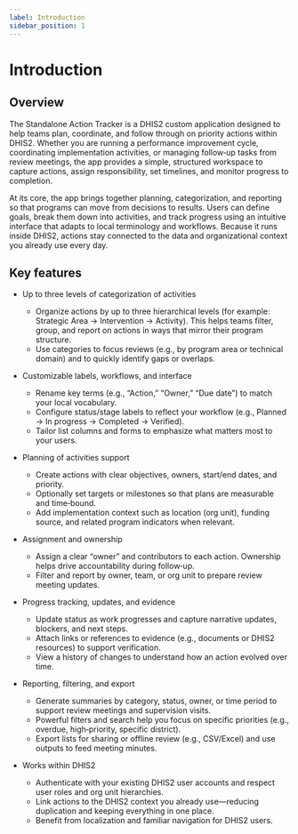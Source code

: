 ```yaml
---
label: Introduction
sidebar_position: 1
---
```


# Introduction

## Overview

The Standalone Action Tracker is a DHIS2 custom application designed to help teams plan, coordinate, and follow through
on priority actions within DHIS2. Whether you are running a performance improvement cycle, coordinating implementation
activities, or managing follow‑up tasks from review meetings, the app provides a simple, structured workspace to capture
actions, assign responsibility, set timelines, and monitor progress to completion.

At its core, the app brings together planning, categorization, and reporting so that programs can move from decisions to
results. Users can define goals, break them down into activities, and track progress using an intuitive interface that
adapts to local terminology and workflows. Because it runs inside DHIS2, actions stay connected to the data and
organizational context you already use every day.

## Key features

- Up to three levels of categorization of activities
    - Organize actions by up to three hierarchical levels (for example: Strategic Area → Intervention → Activity). This helps teams filter, group, and report on actions in ways that mirror their program structure.
    - Use categories to focus reviews (e.g., by program area or technical domain) and to quickly identify gaps or overlaps.

- Customizable labels, workflows, and interface
    - Rename key terms (e.g., “Action,” “Owner,” “Due date”) to match your local vocabulary.
    - Configure status/stage labels to reflect your workflow (e.g., Planned → In progress → Completed → Verified).
    - Tailor list columns and forms to emphasize what matters most to your users.

- Planning of activities support
    - Create actions with clear objectives, owners, start/end dates, and priority.
    - Optionally set targets or milestones so that plans are measurable and time‑bound.
    - Add implementation context such as location (org unit), funding source, and related program indicators when relevant.

- Assignment and ownership
    - Assign a clear “owner” and contributors to each action. Ownership helps drive accountability during follow‑up.
    - Filter and report by owner, team, or org unit to prepare review meeting updates.

- Progress tracking, updates, and evidence
    - Update status as work progresses and capture narrative updates, blockers, and next steps.
    - Attach links or references to evidence (e.g., documents or DHIS2 resources) to support verification.
    - View a history of changes to understand how an action evolved over time.

- Reporting, filtering, and export
    - Generate summaries by category, status, owner, or time period to support review meetings and supervision visits.
    - Powerful filters and search help you focus on specific priorities (e.g., overdue, high‑priority, specific district).
    - Export lists for sharing or offline review (e.g., CSV/Excel) and use outputs to feed meeting minutes.

- Works within DHIS2
    - Authenticate with your existing DHIS2 user accounts and respect user roles and org unit hierarchies.
    - Link actions to the DHIS2 context you already use—reducing duplication and keeping everything in one place.
    - Benefit from localization and familiar navigation for DHIS2 users.

